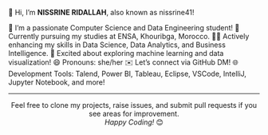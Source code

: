 👋 Hi, I’m <b style="font-weight: 700">NISSRINE RIDALLAH</b>, also known as nissrine41!

🔭 I’m a passionate Computer Science and Data Engineering student!
🌱 Currently pursuing my studies at ENSA, Khouribga, Morocco.
👩‍💻 Actively enhancing my skills in Data Science, Data Analytics, and Business Intelligence.
🚀 Excited about exploring machine learning and data visualization!
😄 Pronouns: she/her
✉️ Let’s connect via GitHub DM!
🌐 Development Tools: Talend, Power BI, Tableau, Eclipse, VSCode, IntelliJ, Jupyter Notebook, and more!
<hr> <div align="center"> Feel free to clone my projects, raise issues, and submit pull requests if you see areas for improvement. <br> <i>Happy Coding!</i> 😊
